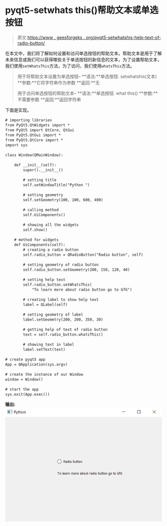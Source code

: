 # pyqt5-setwhats this()帮助文本或单选按钮

> 原文:[https://www . geesforgeks . org/pyqt5-setwhatshis-help-text-of-radio-button/](https://www.geeksforgeeks.org/pyqt5-setwhatsthis-help-text-of-radio-button/)

在本文中，我们将了解如何设置和访问单选按钮的帮助文本。帮助文本是用于了解未来信息或我们可以获得哪些关于单选按钮的新信息的文本，为了设置帮助文本，我们使用`setWhatsThis`方法，为了访问，我们使用`whatsThis`方法。

> 用于将帮助文本设置为单选按钮–
> **语法:**单选按钮. setwhatshis(文本)
> **参数:**它将字符串作为参数
> **返回:**无
> 
> 用于访问单选按钮的帮助文本–
> **语法:**单选按钮. what this()
> **参数:**不需要参数
> **返回:**返回字符串

下面是实现。

```
# importing libraries
from PyQt5.QtWidgets import * 
from PyQt5 import QtCore, QtGui
from PyQt5.QtGui import * 
from PyQt5.QtCore import * 
import sys

class Window(QMainWindow):

    def __init__(self):
        super().__init__()

        # setting title
        self.setWindowTitle("Python ")

        # setting geometry
        self.setGeometry(100, 100, 600, 400)

        # calling method
        self.UiComponents()

        # showing all the widgets
        self.show()

    # method for widgets
    def UiComponents(self):
        # creating a radio button
        self.radio_button = QRadioButton("Radio button", self)

        # setting geometry of radio button
        self.radio_button.setGeometry(200, 150, 120, 40)

        # setting help text
        self.radio_button.setWhatsThis(
            "To learn more about radio button go to GfG")

        # creating label to show help text
        label = QLabel(self)

        # setting geometry of label
        label.setGeometry(200, 200, 350, 30)

        # getting help of text of radio button
        text = self.radio_button.whatsThis()

        # showing text in label
        label.setText(text)

# create pyqt5 app
App = QApplication(sys.argv)

# create the instance of our Window
window = Window()

# start the app
sys.exit(App.exec())
```

**输出:**
![](img/4d28814dda2c16fdd712437fb4c3376a.png)